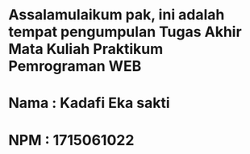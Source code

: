 # Assalamulaikum pak, ini adalah tempat pengumpulan Tugas Akhir Mata Kuliah Praktikum Pemrograman WEB
# Nama : Kadafi Eka sakti
# NPM : 1715061022
